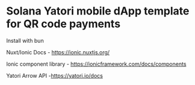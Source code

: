 # Solana Yatori mobile dApp template for QR code payments

Install with bun

Nuxt/Ionic Docs - https://ionic.nuxtjs.org/

Ionic component library - https://ionicframework.com/docs/components

Yatori Arrow API -https://yatori.io/docs
